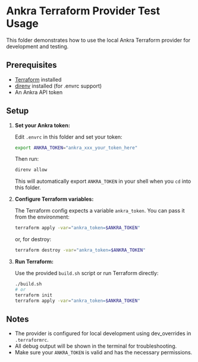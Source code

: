 # Ankra Terraform Provider Test Usage

This folder demonstrates how to use the local Ankra Terraform provider for development and testing.

## Prerequisites
- [Terraform](https://www.terraform.io/downloads.html) installed
- [direnv](https://direnv.net/) installed (for .envrc support)
- An Ankra API token

## Setup

1. **Set your Ankra token:**

   Edit `.envrc` in this folder and set your token:

   ```sh
   export ANKRA_TOKEN="ankra_xxx_your_token_here"
   ```
   Then run:
   ```sh
   direnv allow
   ```
   This will automatically export `ANKRA_TOKEN` in your shell when you `cd` into this folder.

2. **Configure Terraform variables:**

   The Terraform config expects a variable `ankra_token`. You can pass it from the environment:

   ```sh
   terraform apply -var="ankra_token=$ANKRA_TOKEN"
   ```
   or, for destroy:
   ```sh
   terraform destroy -var="ankra_token=$ANKRA_TOKEN"
   ```

3. **Run Terraform:**

   Use the provided `build.sh` script or run Terraform directly:

   ```sh
   ./build.sh
   # or
   terraform init
   terraform apply -var="ankra_token=$ANKRA_TOKEN"
   ```

## Notes
- The provider is configured for local development using dev_overrides in `.terraformrc`.
- All debug output will be shown in the terminal for troubleshooting.
- Make sure your `ANKRA_TOKEN` is valid and has the necessary permissions.
